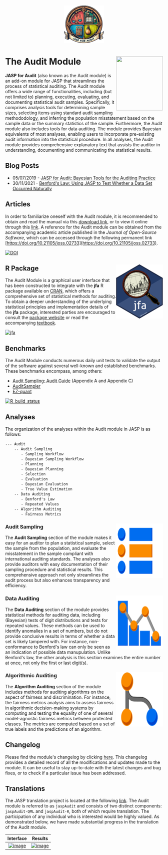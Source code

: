 <p align='center'><img src="man/figures/logo.svg" width="25%"/></p>

# The Audit Module <img src='inst/icons/audit-module.svg' width='149' height='173' align='right'/>

**JASP for Audit** (also known as the Audit module) is an add-on module for JASP that streamlines the process of statistical auditing. The Audit module offers a wide range of functionalities, including (but not limited to) planning, executing, evaluating, and documenting statistical audit samples. Specifically, it comprises analysis tools for determining sample sizes, selecting items using standard audit sampling methododology, and inferring the population misstatement based on the sample data or the summary statistics of the sample. Furthermore, the Audit module also includes tools for data auditing. The module provides Bayesian equivalents of most analyses, enabling users to incorporate pre-existing audit information into the statistical procedure. In all analyses, the Audit module provides comprehensive explanatory text that assists the auditor in understanding, documenting and communicating the statistical results.

## Blog Posts

- 05/07/2019 - [JASP for Audit: Bayesian Tools for the Auditing Practice](https://jasp-stats.org/2019/07/25/jasp-for-audit-bayesian-tools-for-the-auditing-practice/)
- 30/11/2021 - [Benford's Law: Using JASP to Test Whether a Data Set Occurred Naturally](https://jasp-stats.org/2021/11/30/benfords-law-jasp/)

## Articles

In order to familiarize oneself with the Audit module, it is recommended to obtain and read the manual via this [download link](https://github.com/jasp-stats/jaspAudit/raw/master/man/manual.pdf), or to view it online through this [link](https://github.com/jasp-stats/jaspAudit/blob/master/man/manual.pdf). A reference for the Audit module can be obtained from the accompanying academic article published in the *Journal of Open-Source Software*, which can be accessed through the following permanent link [https://doi.org/10.21105/joss.02733](https://doi.org/10.21105/joss.02733).

[![DOI](https://joss.theoj.org/papers/10.21105/joss.02733/status.svg)](https://doi.org/10.21105/joss.02733)

## R Package <img src='man/figures/logo_jfa.svg' width='149' height='173' align='right'/>

The Audit Module is a graphical user interface that has been constructed to integrate with the **jfa** R package available on [CRAN](https://cran.r-project.org/package=jfa), which offers a comprehensive set of statistical methods for auditing. To obtain a deeper understanding of the underlying statistical principles and implementation details of the **jfa** package, interested parties are encouraged to consult the [package website](https://koenderks.github.io/jfa/) or read the accompanying [textbook](https://koenderks.github.io/sasr/).

[![jfa](https://img.shields.io/cran/v/jfa?color=#36AC13&label=jfa&logo=r)](https://cran.r-project.org/package=jfa)

## Benchmarks

The Audit Module conducts numerous daily unit tests to validate the output of the software against several well-known and established benchmarks. These benchmarks encompass, among others:

- [Audit Sampling: Audit Guide](https://www.aicpa-cima.com/cpe-learning/publication/audit-sampling-audit-guide-OPL) (Appendix A and Appendix C)
- [AuditSampler](https://cplusglobal.wordpress.com/solutions/auditsampler-statistical-sampling-software/)
- [EZ-quant](https://www.dcaa.mil/Checklists-Tools/EZ-Quant-Applications/)

[![R_build_status](https://github.com/jasp-stats/jaspAudit/workflows/unit-tests/badge.svg)](https://github.com/jasp-stats/jaspAudit/actions)

## Analyses

The organization of the analyses within the Audit module in JASP is as follows:

```
--- Audit
    -- Audit Sampling
       - Sampling Workflow
       - Bayesian Sampling Workflow
       - Planning
       - Bayesian Planning
       - Selection
       - Evaluation
       - Bayesian Evaluation
       - True Value Estimation
    -- Data Auditing
       - Benford's Law
       - Repeated Values
    -- Algorithm Auditing
       - Fairness Metrics
```

### Audit Sampling <img src='inst/icons/audit-sampling.svg' width='149' height='173' align='right'/>

The **Audit Sampling** section of the module makes it easy for an auditor to plan a statistical sample, select the sample from the population, and evaluate the misstatement in the sample compliant with international auditing standards. The analyses also provide auditors with easy documentation of their sampling procedure and statistical results. This comprehensive approach not only streamlines the audit process but also enhances transparency and efficiency.

### Data Auditing <img src='inst/icons/audit-data.svg' width='149' height='173' align='right'/>

The **Data Auditing** section of the module provides statistical methods for auditing data, including (Bayesian) tests of digit distributions and tests for repeated values. These methods can be used to identify anomalies in a set of numbers, but do not provide conclusive results in terms of whether a data set is likely tampered with. For instance, non-conformance to Benford's law can only be seen as an indication of possible data manupulation. Unlike Benford's law, the other analysis is this section examines the entire number at once, not only the first or last digit(s).

### Algorithmic Auditing <img src='inst/icons/audit-algorithms.svg' width='149' height='173' align='right'/>

The **Algorithm Auditing** section of the module includes methods for auditing algorithms on the aspect of fairness and discrimination. For instance, the fairness metrics analysis aims to assess fairness in algorithmic decision-making systems by computing and testing the equality of one of several model-agnostic fairness metrics between protected classes. The metrics are computed based on a set of true labels and the predictions of an algorithm.

## Changelog

Please find the module's changelog by clicking [here](https://github.com/jasp-stats/jaspAudit/blob/master/NEWS.md). This changelog provides a detailed record of all the modifications and updates made to the module. It can be useful to stay up-to-date with the latest changes and bug fixes, or to check if a particular issue has been addressed.

## Translations

The JASP translation project is located at the following [link](https://hosted.weblate.org/projects/jasp/). The Audit module is referred to as `jaspAudit` and consists of two distinct components: `jaspAudit-QML` and `jaspAudit-R`, both of which require translation. The participation of any individual who is interested would be highly valued. As demonstrated below, we have made substantial progress in the translation of the Audit module.

| Interface | Results |
| :---: | :---: |
| [![image](https://hosted.weblate.org/widgets/jasp/-/jaspaudit-qml/multi-auto.svg)](https://hosted.weblate.org/engage/jasp/) | [![image](https://hosted.weblate.org/widgets/jasp/-/jaspaudit-r/multi-auto.svg)](https://hosted.weblate.org/engage/jasp/) |
